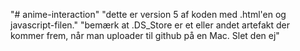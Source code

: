 "# anime-interaction" 
"dette er version 5 af koden med .html'en og javascript-filen."
"bemærk at .DS_Store er et eller andet artefakt der kommer frem, når man uploader til github på en Mac. Slet den ej"
